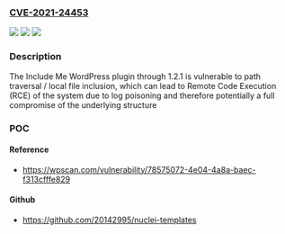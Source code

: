 ### [CVE-2021-24453](https://cve.mitre.org/cgi-bin/cvename.cgi?name=CVE-2021-24453)
![](https://img.shields.io/static/v1?label=Product&message=Include%20Me&color=blue)
![](https://img.shields.io/static/v1?label=Version&message=1.2.1%3C%3D%201.2.1%20&color=brighgreen)
![](https://img.shields.io/static/v1?label=Vulnerability&message=CWE-22%20Improper%20Limitation%20of%20a%20Pathname%20to%20a%20Restricted%20Directory%20('Path%20Traversal')&color=brighgreen)

### Description

The Include Me WordPress plugin through 1.2.1 is vulnerable to path traversal / local file inclusion, which can lead to Remote Code Execution (RCE) of the system due to log poisoning and therefore potentially a full compromise of the underlying structure

### POC

#### Reference
- https://wpscan.com/vulnerability/78575072-4e04-4a8a-baec-f313cfffe829

#### Github
- https://github.com/20142995/nuclei-templates

